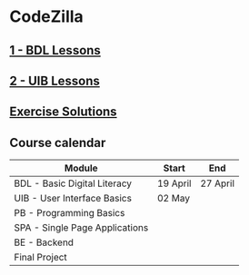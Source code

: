 # CodeZilla

## [1 - BDL Lessons](https://github.com/WD23-E04/livecoding/tree/main/01-BDL)

## [2 - UIB Lessons](https://github.com/WD23-E04/livecoding/tree/main/02-UIB)

## [Exercise Solutions](https://github.com/WD23-E04/exercise-solutions)


## Course calendar

| Module                         | Start     | End |
| ------------------------------ | -------------------------- |---|
| BDL - Basic Digital Literacy   | 19 April |    27  April      |
| UIB - User Interface Basics    | 02 May |      |
| PB - Programming Basics        |  |  |
| SPA - Single Page Applications |  |    |
| BE - Backend                        |  |      |
| Final Project                  |  |          |

